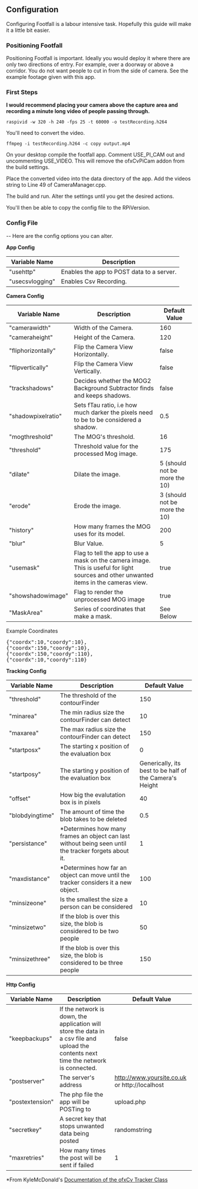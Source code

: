 ## Configuration

Configuring Footfall is a labour intensive task. Hopefully this guide will make it a little bit easier.

### Positioning Footfall

Positioning Footfall is important. Ideally you would deploy it where there are only two directions of entry. For example, over a doorway or above a corridor. You do not want people to cut in from the side of camera. See the example footage given with this app.

### First Steps

**I would recommend placing your camera above the capture area and recording a minute long video of people passing through.** 

``raspivid -w 320 -h 240 -fps 25 -t 60000 -o testRecording.h264``

You'll need to convert the video.

``ffmpeg -i testRecording.h264 -c copy output.mp4``

On your desktop compile the footfall app. Comment USE_PI_CAM out and uncommenting USE_VIDEO.
This will remove the ofxCvPiCam addon from the build settings. 

Place the converted video into the data directory of the app. Add the videos string to Line 49 of CameraManager.cpp.

The build and run. Alter the settings until you get the desired actions.

You'll then be able to copy the config file to the RPiVersion.

### Config File
--
Here are the config options you can alter.

**App Config**

| Variable Name | Description |
|---|---|
| "usehttp" | Enables the app to POST data to a server. |
| "usecsvlogging" | Enables Csv Recording.  |

**Camera Config**

| Variable Name | Description | Default Value |
|---|---|---|
| "camerawidth"| Width of the Camera. | 160 |
| "cameraheight"| Height of the Camera. | 120 |
| "fliphorizontally"| Flip the Camera View Horizontally. | false |
| "flipvertically"| Flip the Camera View Vertically. | false |
| "trackshadows"| Decides whether the MOG2 Background Subtractor finds and keeps shadows. | false |
| "shadowpixelratio" | Sets fTau ratio, i.e how much darker the pixels need to be to be considered a shadow. | 0.5 |
| "mogthreshold"| The MOG's threshold. | 16 |
| "threshold"| Threshold value for the processed Mog image. | 175 |
| "dilate" | Dilate the image.  | 5 (should not be more the 10) |
| "erode" | Erode the image.  | 3 (should not be more the 10) |
| "history"| How many frames the MOG uses for its model. | 200 |
| "blur"| Blur Value. | 5 |
| "usemask"| Flag to tell the app to use a mask on the camera image. This is useful for light sources and other unwanted items in the cameras view. | true |
| "showshadowimage"| Flag to render the unprocessed MOG image| true |
| "MaskArea"| Series of coordinates that make a mask. | See Below |

Example Coordinates

<pre>{"coordx":10,"coordy":10},
{"coordx":150,"coordy":10},
{"coordx":150,"coordy":110},
{"coordx":10,"coordy":110}
</pre>

**Tracking Config**

| Variable Name | Description | Default Value |
|---|---|---|
|"threshold"| The threshold of the contourFinder | 150 |
|"minarea"| The min radius size the contourFinder can detect | 10 |
|"maxarea"| The max radius size the contourFinder can detect | 150 |
|"startposx"| The starting x position of the evaluation box | 0 |
|"startposy"| The starting y position of the evaluation box | Generically, its best to be half of the Camera's Height |
|"offset"| How big the evalutation box is in pixels | 40 |
|"blobdyingtime"| The amount of time the blob takes to be deleted | 0.5 |
|"persistance"| *Determines how many frames an object can last without being seen until the tracker forgets about it. | 1 |
|"maxdistance"| *Determines how far an object can move until the tracker considers it a new object. | 100 |
|"minsizeone"| Is the smallest the size a person can be considered | 10 |
|"minsizetwo"| If the blob is over this size, the blob is considered to be two people | 50 |
|"minsizethree"| If the blob is over this size, the blob is considered to be three people | 150 |


**Http Config**

| Variable Name | Description | Default Value |
|---|---|---|
|"keepbackups"| If the network is down, the application will store the data in a csv file and upload the contents next time the network is connected. | false |
|"postserver"| The server's address | http://www.yoursite.co.uk or http://localhost |
|"postextension"| The php file the app will be POSTing to | upload.php |
|"secretkey"| A secret key that stops unwanted data being posted  | randomstring |
|"maxretries"| How many times the post will be sent if failed | 1 


*From KyleMcDonald's [Documentation of the ofxCv Tracker Class](https://github.com/kylemcdonald/ofxCv/blob/master/libs/ofxCv/include/ofxCv/Tracker.h#L4)
